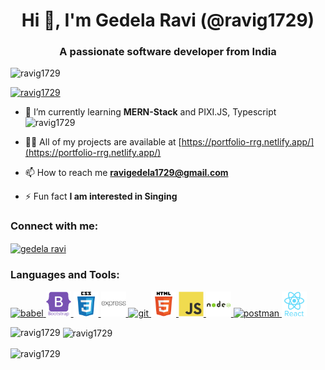 <h1 align="center">Hi 👋, I'm Gedela Ravi (@ravig1729) </h1>
<h3 align="center">A passionate software developer from India</h3>

<p align="left"> <img src="https://komarev.com/ghpvc/?username=ravig1729&label=Profile%20views&color=0e75b6&style=flat" alt="ravig1729" /> </p>

<p align="left"> <a href="https://github.com/ryo-ma/github-profile-trophy"><img src="https://github-profile-trophy.vercel.app/?username=ravig1729" alt="ravig1729" /></a> </p>

- 🌱 I’m currently learning **MERN-Stack** and PIXI.JS, Typescript
<span align="right"> <img src="https://camo.githubusercontent.com/ab7c7cbd6fe4304bdcd549334c44fbe0e0393dd9af396131119a2e955afb49d6/68747470733a2f2f6d69726f2e6d656469756d2e636f6d2f6d61782f313430302f312a59355333774f6d35325f3469597573556167624574772e6a706567" width="180px" height="100px" alt="ravig1729" /> </span>

- 👨‍💻 All of my projects are available at [https://portfolio-rrg.netlify.app/](https://portfolio-rrg.netlify.app/)

- 📫 How to reach me **ravigedela1729@gmail.com** 

- ⚡ Fun fact **I am interested in Singing**

<h3 align="left">Connect with me:</h3>
<p align="left">
<a href="https://linkedin.com/in/gedela ravi" target="blank"><img align="center" src="https://raw.githubusercontent.com/rahuldkjain/github-profile-readme-generator/master/src/images/icons/Social/linked-in-alt.svg" alt="gedela ravi" height="30" width="40" /></a>
</p>

<h3 align="left">Languages and Tools:</h3>
<p align="left"> <a href="https://babeljs.io/" target="_blank" rel="noreferrer"> <img src="https://www.vectorlogo.zone/logos/babeljs/babeljs-icon.svg" alt="babel" width="40" height="40"/> </a> <a href="https://getbootstrap.com" target="_blank" rel="noreferrer"> <img src="https://raw.githubusercontent.com/devicons/devicon/master/icons/bootstrap/bootstrap-plain-wordmark.svg" alt="bootstrap" width="40" height="40"/> </a> <a href="https://www.w3schools.com/css/" target="_blank" rel="noreferrer"> <img src="https://raw.githubusercontent.com/devicons/devicon/master/icons/css3/css3-original-wordmark.svg" alt="css3" width="40" height="40"/> </a> <a href="https://expressjs.com" target="_blank" rel="noreferrer"> <img src="https://raw.githubusercontent.com/devicons/devicon/master/icons/express/express-original-wordmark.svg" alt="express" width="40" height="40"/> </a> <a href="https://git-scm.com/" target="_blank" rel="noreferrer"> <img src="https://www.vectorlogo.zone/logos/git-scm/git-scm-icon.svg" alt="git" width="40" height="40"/> </a> <a href="https://www.w3.org/html/" target="_blank" rel="noreferrer"> <img src="https://raw.githubusercontent.com/devicons/devicon/master/icons/html5/html5-original-wordmark.svg" alt="html5" width="40" height="40"/> </a> <a href="https://developer.mozilla.org/en-US/docs/Web/JavaScript" target="_blank" rel="noreferrer"> <img src="https://raw.githubusercontent.com/devicons/devicon/master/icons/javascript/javascript-original.svg" alt="javascript" width="40" height="40"/> </a> <a href="https://nodejs.org" target="_blank" rel="noreferrer"> <img src="https://raw.githubusercontent.com/devicons/devicon/master/icons/nodejs/nodejs-original-wordmark.svg" alt="nodejs" width="40" height="40"/> </a> <a href="https://postman.com" target="_blank" rel="noreferrer"> <img src="https://www.vectorlogo.zone/logos/getpostman/getpostman-icon.svg" alt="postman" width="40" height="40"/> </a> <a href="https://reactjs.org/" target="_blank" rel="noreferrer"> <img src="https://raw.githubusercontent.com/devicons/devicon/master/icons/react/react-original-wordmark.svg" alt="react" width="40" height="40"/> </a> </p>

<p><img align="left" src="https://github-readme-stats.vercel.app/api/top-langs?username=ravig1729&show_icons=true&locale=en&layout=compact" alt="ravig1729" /></p>

<p>&nbsp;<img align="center" src="https://github-readme-stats.vercel.app/api?username=ravig1729&show_icons=true&locale=en" alt="ravig1729" /></p>

<p><img align="center" src="https://github-readme-streak-stats.herokuapp.com/?user=ravig1729&" alt="ravig1729" /></p>


